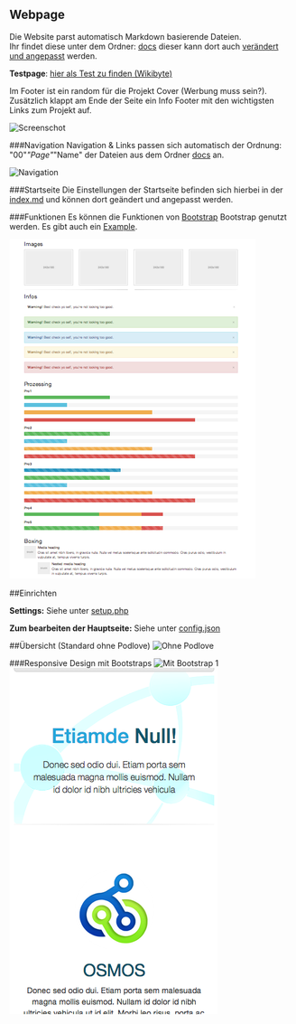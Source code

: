 Webpage
--------

Die Website parst automatisch Markdown basierende Dateien.
<br>
Ihr findet diese unter dem Ordner: [docs](FAMOS-markdown-webpage/docs) dieser kann dort auch [verändert und angepasst](FAMOS-markdown-webpage/index.php#L6) werden. 

**Testpage**: [hier als Test zu finden (Wikibyte)](http://dev.wikibyte.org/FAMOS/)

Im Footer ist ein random für die Projekt Cover (Werbung muss sein?). Zusätzlich klappt am Ende der Seite ein Info Footer mit den wichtigsten Links zum Projekt auf.


![Screenschot](home-podlove.png "Screenshot")

###Navigation
Navigation & Links passen sich automatisch der Ordnung: "00"_"Page"_"Name" der Dateien aus dem Ordner [docs](FAMOS-markdown-webpage/docs) an.

![Navigation](Navi.png "Navigation")

###Startseite
Die Einstellungen der Startseite befinden sich hierbei in der [index.md](FAMOS-markdown-webpage/docs/index.md) und können dort geändert und angepasst werden.

###Funktionen
Es können die Funktionen von [Bootstrap](http://getbootstrap.com/css/) Bootstrap genutzt werden. Es gibt auch ein [Example](FAMOS-markdown-webpage/docs/100_Examples/01_Examples.md).

![Example](example.png)


##Einrichten

**Settings:** Siehe unter [setup.php](FAMOS-markdown-webpage/setup.php)

**Zum bearbeiten der Hauptseite:** Siehe unter [config.json](FAMOS-markdown-webpage/config.json)


##Übersicht (Standard ohne Podlove)
![Ohne Podlove](full.png)

###Responsive Design mit Bootstraps
![Mit Bootstrap 1](responsive.png) 
![Mit Bootstrap 1](responsive2.png) 
